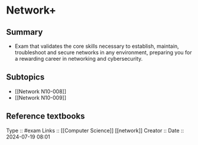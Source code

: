 # Network+

## Summary

- Exam that validates the core skills necessary to establish, maintain, troubleshoot and secure networks in any environment, preparing you for a rewarding career in networking and cybersecurity.
## Subtopics

- [[Network N10-008]]
- [[Network N10-009]]

## Reference textbooks



Type :: #exam
Links ::  [[Computer Science]] [[network]]
Creator ::
Date ::  2024-07-19 08:01